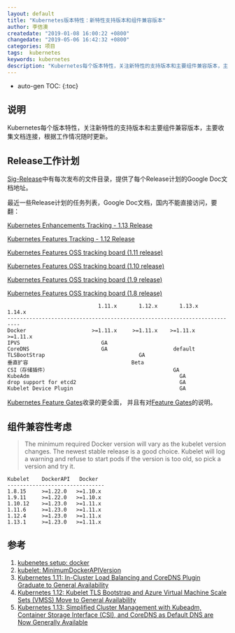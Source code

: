```yaml
---
layout: default
title: "Kubernetes版本特性：新特性支持版本和组件兼容版本"
author: 李佶澳
createdate: "2019-01-08 16:00:22 +0800"
changedate: "2019-05-06 16:42:32 +0800"
categories: 项目
tags:  kubernetes
keywords: kubernetes
description: "Kubernetes每个版本特性，关注新特性的支持版本和主要组件兼容版本，主要收集文档连接"
---
```


* auto-gen TOC:
{:toc}

## 说明

Kubernetes每个版本特性，关注新特性的支持版本和主要组件兼容版本，主要收集文档连接，根据工作情况随时更新。

## Release工作计划

[Sig-Release](https://github.com/kubernetes/sig-release/tree/master/releases)中有每次发布的文件目录，提供了每个Release计划的Google Doc文档地址。

最近一些Release计划的任务列表，Google Doc文档，国内不能直接访问，要翻：

[Kubernetes Enhancements Tracking - 1.13 Release](https://docs.google.com/spreadsheets/d/1_nPzArx7ptlrNfwQpLGUoTYLQ9XULnMAJbT8UBuPlYs/edit#gid=0)

[Kubernetes Features Tracking - 1.12 Release](https://docs.google.com/spreadsheets/d/177LIKnO3yUmE0ryIg9OBek54Y-abw8OE8pq-9QgnGM4/edit#gid=0)

[Kubernetes Features OSS tracking board (1.11 release)](https://docs.google.com/spreadsheets/d/16N9KSlxWwxUA2gV6jvuW9N8tPRHzNhu1-RYY4Y0RZLs/edit#gid=0)

[Kubernetes Features OSS tracking board (1.10 release)](https://docs.google.com/spreadsheets/d/17bZrKTk8dOx5nomLrD1-93uBfajK5JS-v1o-nCLJmzE/edit#gid=0)

[Kubernetes Features OSS tracking board (1.9 release)](https://docs.google.com/spreadsheets/d/1WmMJmqLvfIP8ERqgLtkKuE_Q2sVxX8ZrEcNxlVIJnNc/edit#gid=0)

[Kubernetes Features OSS tracking board (1.8 release)](https://docs.google.com/spreadsheets/d/1AFksRDgAt6BGA3OjRNIiO3IyKmA-GU7CXaxbihy48ns/edit#gid=0)


```
                             1.11.x       1.12.x       1.13.x     1.14.x    
--------------------------------------------------------------------------
Docker                     >=1.11.x     >=1.11.x    >=1.11.x     >=1.11.x
IPVS                          GA
CoreDNS                       GA                     default
TLSBootStrap                              GA
垂直扩容                                 Beta
CSI（存储插件）                                        GA
KubeAdm                                                GA
drop support for etcd2                                 GA
Kubelet Device Plugin                                  GA
```

[Kubernetes Feature Gates](https://kubernetes.io/docs/reference/command-line-tools-reference/feature-gates/#overview)收录的更全面，
并且有对[Feature Gates](https://kubernetes.io/docs/reference/command-line-tools-reference/feature-gates/#feature-gates)的说明。

## 组件兼容性考虑

>The minimum required Docker version will vary as the kubelet version changes. 
>The newest stable release is a good choice. 
>Kubelet will log a warning and refuse to start pods if the version is too old, so pick a version and try it.

	Kubelet    DockerAPI   Docker
	-------------------------------
	1.8.15     >=1.22.0   >=1.10.x
	1.9.11     >=1.22.0   >=1.10.x
	1.10.12    >=1.23.0   >=1.11.x
	1.11.6     >=1.23.0   >=1.11.x
	1.12.4     >=1.23.0   >=1.11.x
	1.13.1     >=1.23.0   >=1.11.x

## 参考

1. [kubenetes setup: docker][1]
2. [kubelet: MinimumDockerAPIVersion][2]
3. [Kubernetes 1.11: In-Cluster Load Balancing and CoreDNS Plugin Graduate to General Availability][3]
4. [Kubernetes 1.12: Kubelet TLS Bootstrap and Azure Virtual Machine Scale Sets (VMSS) Move to General Availability][4]
5. [Kubernetes 1.13: Simplified Cluster Management with Kubeadm, Container Storage Interface (CSI), and CoreDNS as Default DNS are Now Generally Available][5]

[1]: https://kubernetes.io/docs/setup/scratch/#docker "kubenetes setup: docker"
[2]: https://github.com/kubernetes/kubernetes/blob/master/pkg/kubelet/dockershim/libdocker/client.go "Kubernetes: MinimumDockerAPIVersion"
[3]: https://kubernetes.io/blog/2018/06/27/kubernetes-1.11-release-announcement/ "Kubernetes 1.11: In-Cluster Load Balancing and CoreDNS Plugin Graduate to General Availability"
[4]: https://kubernetes.io/blog/2018/09/27/kubernetes-1.12-kubelet-tls-bootstrap-and-azure-virtual-machine-scale-sets-vmss-move-to-general-availability/ "Kubernetes 1.12: Kubelet TLS Bootstrap and Azure Virtual Machine Scale Sets (VMSS) Move to General Availability"
[5]: https://kubernetes.io/blog/2018/12/03/kubernetes-1-13-release-announcement/ "Kubernetes 1.13: Simplified Cluster Management with Kubeadm, Container Storage Interface (CSI), and CoreDNS as Default DNS are Now Generally Available"
